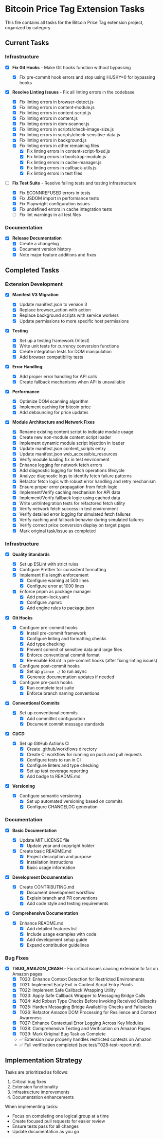 # Bitcoin Price Tag Extension Tasks

This file contains all tasks for the Bitcoin Price Tag extension project, organized by category.

## Current Tasks

### Infrastructure

- [x] **Fix Git Hooks** - Make Git hooks function without bypassing

  - [x] Fix pre-commit hook errors and stop using HUSKY=0 for bypassing hooks

- [x] **Resolve Linting Issues** - Fix all linting errors in the codebase

  - [x] Fix linting errors in browser-detect.js
  - [x] Fix linting errors in content-module.js
  - [x] Fix linting errors in content-script.js
  - [x] Fix linting errors in content.js
  - [x] Fix linting errors in dom-scanner.js
  - [x] Fix linting errors in scripts/check-image-size.js
  - [x] Fix linting errors in scripts/check-sensitive-data.js
  - [x] Fix linting errors in background.js
  - [x] Fix linting errors in other remaining files
    - [x] Fix linting errors in content-script-fixed.js
    - [x] Fix linting errors in bootstrap-module.js
    - [x] Fix linting errors in cache-manager.js
    - [x] Fix linting errors in callback-utils.js
    - [x] Fix linting errors in test files

- [ ] **Fix Test Suite** - Resolve failing tests and testing infrastructure
  - [x] Fix ECONNREFUSED errors in tests
  - [x] Fix JSDOM import in performance tests
  - [x] Fix Playwright configuration issues
  - [x] Fix undefined errors in cache integration tests
  - [ ] Fix lint warnings in all test files

### Documentation

- [x] **Release Documentation**
  - [x] Create a changelog
  - [x] Document version history
  - [x] Note major feature additions and fixes

## Completed Tasks

### Extension Development

- [x] **Manifest V3 Migration**

  - [x] Update manifest.json to version 3
  - [x] Replace browser_action with action
  - [x] Replace background scripts with service workers
  - [x] Update permissions to more specific host permissions

- [x] **Testing**

  - [x] Set up a testing framework (Vitest)
  - [x] Write unit tests for currency conversion functions
  - [x] Create integration tests for DOM manipulation
  - [x] Add browser compatibility tests

- [x] **Error Handling**

  - [x] Add proper error handling for API calls
  - [x] Create fallback mechanisms when API is unavailable

- [x] **Performance**

  - [x] Optimize DOM scanning algorithm
  - [x] Implement caching for bitcoin price
  - [x] Add debouncing for price updates

- [x] **Module Architecture and Network Fixes**
  - [x] Rename existing content script to indicate module usage
  - [x] Create new non-module content script loader
  - [x] Implement dynamic module script injection in loader
  - [x] Update manifest.json content_scripts entry
  - [x] Update manifest.json web_accessible_resources
  - [x] Verify module loading fix in test environment
  - [x] Enhance logging for network fetch errors
  - [x] Add diagnostic logging for fetch operations lifecycle
  - [x] Analyze diagnostic logs to identify fetch failure patterns
  - [x] Refactor fetch logic with robust error handling and retry mechanism
  - [x] Ensure proper error propagation from fetch logic
  - [x] Implement/Verify caching mechanism for API data
  - [x] Implement/Verify fallback logic using cached data
  - [x] Write unit/integration tests for refactored fetch utility
  - [x] Verify network fetch success in test environment
  - [x] Verify detailed error logging for simulated fetch failures
  - [x] Verify caching and fallback behavior during simulated failures
  - [x] Verify correct price conversion display on target pages
  - [x] Mark original task/issue as completed

### Infrastructure

- [x] **Quality Standards**

  - [x] Set up ESLint with strict rules
  - [x] Configure Prettier for consistent formatting
  - [x] Implement file length enforcement
    - [x] Configure warning at 500 lines
    - [x] Configure error at 1000 lines
  - [x] Enforce pnpm as package manager
    - [x] Add pnpm-lock.yaml
    - [x] Configure .npmrc
    - [x] Add engine rules to package.json

- [x] **Git Hooks**

  - [x] Configure pre-commit hooks
    - [x] Install pre-commit framework
    - [x] Configure linting and formatting checks
    - [x] Add type checking
    - [x] Prevent commit of sensitive data and large files
    - [x] Enforce conventional commit format
    - [x] Re-enable ESLint in pre-commit hooks (after fixing linting issues)
  - [x] Configure post-commit hooks
    - [x] Set up `glance ./` to run async
    - [x] Generate documentation updates if needed
  - [x] Configure pre-push hooks
    - [x] Run complete test suite
    - [x] Enforce branch naming conventions

- [x] **Conventional Commits**

  - [x] Set up conventional commits
    - [x] Add commitlint configuration
    - [x] Document commit message standards

- [x] **CI/CD**

  - [x] Set up GitHub Actions CI
    - [x] Create .github/workflows directory
    - [x] Create CI workflow for running on push and pull requests
    - [x] Configure tests to run in CI
    - [x] Configure linters and type checking
    - [x] Set up test coverage reporting
    - [x] Add badge to README.md

- [x] **Versioning**
  - [x] Configure semantic versioning
    - [x] Set up automated versioning based on commits
    - [x] Configure CHANGELOG generation

### Documentation

- [x] **Basic Documentation**

  - [x] Update MIT LICENSE file
    - [x] Update year and copyright holder
  - [x] Create basic README.md
    - [x] Project description and purpose
    - [x] Installation instructions
    - [x] Basic usage information

- [x] **Development Documentation**

  - [x] Create CONTRIBUTING.md
    - [x] Document development workflow
    - [x] Explain branch and PR conventions
    - [x] Add code style and testing requirements

- [x] **Comprehensive Documentation**
  - [x] Enhance README.md
    - [x] Add detailed features list
    - [x] Include usage examples with code
    - [x] Add development setup guide
    - [x] Expand contribution guidelines

### Bug Fixes

- [x] **TBUG_AMAZON_CRASH** - Fix critical issues causing extension to fail on Amazon pages
  - [x] T020: Enhance Context Detection for Restricted Environments
  - [x] T021: Implement Early Exit in Content Script Entry Points
  - [x] T022: Implement Safe Callback Wrapping Utility
  - [x] T023: Apply Safe Callback Wrapper to Messaging Bridge Calls
  - [x] T024: Add Robust Type Checks Before Invoking Received Callbacks
  - [x] T025: Harden Messaging Bridge Availability Checks and Fallbacks
  - [x] T026: Refactor Amazon DOM Processing for Resilience and Context Awareness
  - [x] T027: Enhance Contextual Error Logging Across Key Modules
  - [x] T028: Comprehensive Testing and Verification on Amazon Pages
  - [x] T029: Mark Original Bug Task as Complete
  - ✅ Extension now properly handles restricted contexts on Amazon
  - ✅ Full verification completed (see test/T028-test-report.md)

## Implementation Strategy

Tasks are prioritized as follows:

1. Critical bug fixes
2. Extension functionality
3. Infrastructure improvements
4. Documentation enhancements

When implementing tasks:

- Focus on completing one logical group at a time
- Create focused pull requests for easier review
- Ensure tests pass for all changes
- Update documentation as you go
